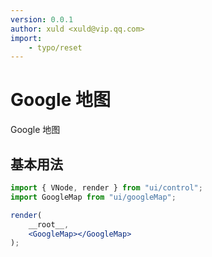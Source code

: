 ```yaml
---
version: 0.0.1
author: xuld <xuld@vip.qq.com>
import:
    - typo/reset
---
```

# Google 地图
Google 地图

## 基本用法

```jsx demo
import { VNode, render } from "ui/control";
import GoogleMap from "ui/googleMap";

render(
    __root__,
    <GoogleMap></GoogleMap>
);
```
